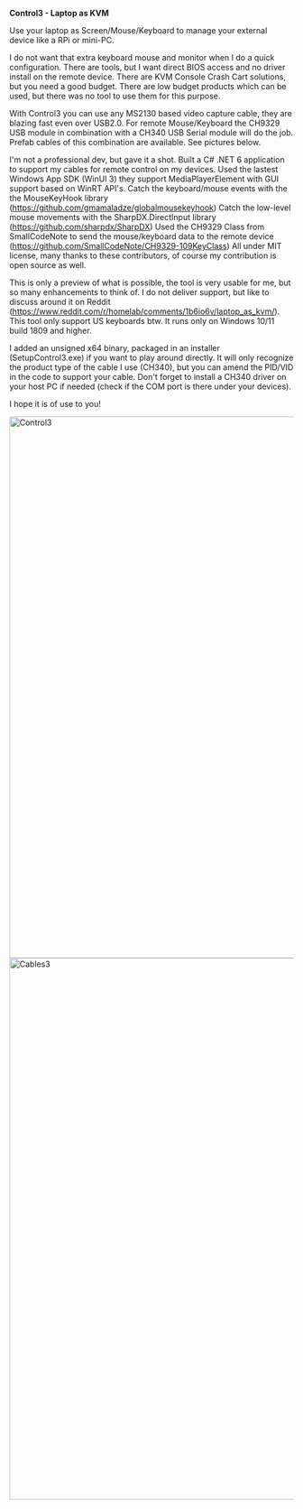 **Control3 - Laptop as KVM**

Use your laptop as Screen/Mouse/Keyboard to manage your external device like a RPi or mini-PC.

I do not want that extra keyboard mouse and monitor when I do a quick configuration. There are tools, but I want direct BIOS access and no driver install on the remote device. 
There are KVM Console Crash Cart solutions, but you need a good budget. There are low budget products which can be used, but there was no tool to use them for this purpose.

With Control3 you can use any MS2130 based video capture cable, they are blazing fast even over USB2.0. For remote Mouse/Keyboard the CH9329 USB module in combination with a CH340 USB Serial module will do the job.
Prefab cables of this combination are available. See pictures below. 

I'm not a professional dev, but gave it a shot. Built a C# .NET 6 application to support my cables for remote control on my devices.
Used the lastest Windows App SDK (WinUI 3) they support MediaPlayerElement with GUI support based on WinRT API's.
Catch the keyboard/mouse events with the the MouseKeyHook library (https://github.com/gmamaladze/globalmousekeyhook)
Catch the low-level mouse movements with the SharpDX.DirectInput library (https://github.com/sharpdx/SharpDX)
Used the CH9329 Class from SmallCodeNote to send the mouse/keyboard data to the remote device (https://github.com/SmallCodeNote/CH9329-109KeyClass)
All under MIT license, many thanks to these contributors, of course my contribution is open source as well.

This is only a preview of what is possible, the tool is very usable for me, but so many enhancements to think of.
I do not deliver support, but like to discuss around it on Reddit (https://www.reddit.com/r/homelab/comments/1b6io6v/laptop_as_kvm/).
This tool only support US keyboards btw. It runs only on Windows 10/11 build 1809 and higher.

I added an unsigned x64 binary, packaged in an installer (SetupControl3.exe) if you want to play around directly. It will only recognize the product type of the cable I use (CH340), but you can amend the PID/VID in the code to support your cable. 
Don't forget to install a CH340 driver on your host PC if needed (check if the COM port is there under your devices).

I hope it is of use to you!

<img width="960" alt="Control3" src="https://github.com/sipper69/Control3/assets/115348579/259b56ab-6749-4c0b-807a-88246b2f0f9e">
<img width="960" alt="Cables3" src="https://github.com/sipper69/Control3/assets/115348579/73345112-29eb-483e-a5fb-38a8e8ed7c19">

